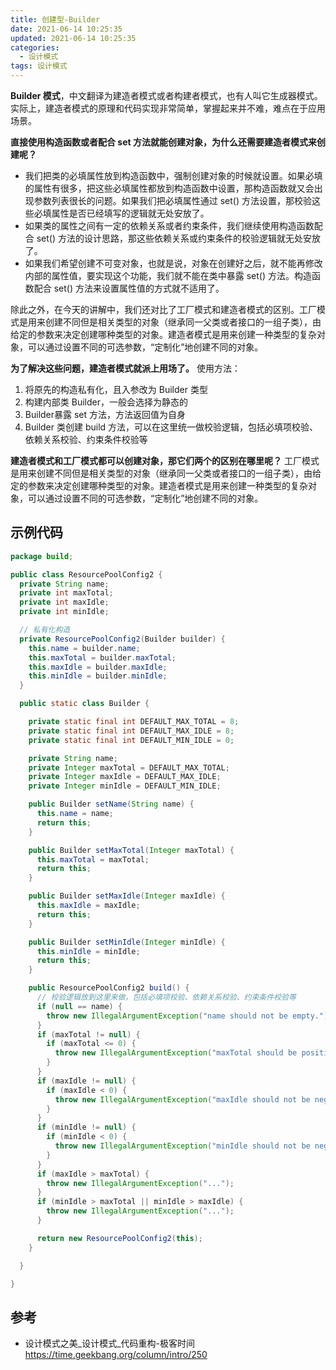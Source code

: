 ```yaml
---
title: 创建型-Builder
date: 2021-06-14 10:25:35
updated: 2021-06-14 10:25:35
categories:
  - 设计模式
tags: 设计模式
---
```


**Builder 模式**，中文翻译为建造者模式或者构建者模式，也有人叫它生成器模式。
实际上，建造者模式的原理和代码实现非常简单，掌握起来并不难，难点在于应用场景。

**直接使用构造函数或者配合 set 方法就能创建对象，为什么还需要建造者模式来创建呢？**

* 我们把类的必填属性放到构造函数中，强制创建对象的时候就设置。如果必填的属性有很多，把这些必填属性都放到构造函数中设置，那构造函数就又会出现参数列表很长的问题。如果我们把必填属性通过 set() 方法设置，那校验这些必填属性是否已经填写的逻辑就无处安放了。
* 如果类的属性之间有一定的依赖关系或者约束条件，我们继续使用构造函数配合 set() 方法的设计思路，那这些依赖关系或约束条件的校验逻辑就无处安放了。
* 如果我们希望创建不可变对象，也就是说，对象在创建好之后，就不能再修改内部的属性值，要实现这个功能，我们就不能在类中暴露 set() 方法。构造函数配合 set() 方法来设置属性值的方式就不适用了。

除此之外，在今天的讲解中，我们还对比了工厂模式和建造者模式的区别。工厂模式是用来创建不同但是相关类型的对象（继承同一父类或者接口的一组子类），由给定的参数来决定创建哪种类型的对象。建造者模式是用来创建一种类型的复杂对象，可以通过设置不同的可选参数，“定制化”地创建不同的对象。

<!-- more -->

**为了解决这些问题，建造者模式就派上用场了。**
使用方法：

1. 将原先的构造私有化，且入参改为 Builder 类型
2. 构建内部类 Builder，一般会选择为静态的
3. Builder暴露 set 方法，方法返回值为自身
4. Builder 类创建 build 方法，可以在这里统一做校验逻辑，包括必填项校验、依赖关系校验、约束条件校验等

**建造者模式和工厂模式都可以创建对象，那它们两个的区别在哪里呢？**
工厂模式是用来创建不同但是相关类型的对象（继承同一父类或者接口的一组子类），由给定的参数来决定创建哪种类型的对象。建造者模式是用来创建一种类型的复杂对象，可以通过设置不同的可选参数，“定制化”地创建不同的对象。

## 示例代码

```java
package build;

public class ResourcePoolConfig2 {
  private String name;
  private int maxTotal;
  private int maxIdle;
  private int minIdle;

  // 私有化构造
  private ResourcePoolConfig2(Builder builder) {
    this.name = builder.name;
    this.maxTotal = builder.maxTotal;
    this.maxIdle = builder.maxIdle;
    this.minIdle = builder.minIdle;
  }

  public static class Builder {

    private static final int DEFAULT_MAX_TOTAL = 8;
    private static final int DEFAULT_MAX_IDLE = 8;
    private static final int DEFAULT_MIN_IDLE = 0;

    private String name;
    private Integer maxTotal = DEFAULT_MAX_TOTAL;
    private Integer maxIdle = DEFAULT_MAX_IDLE;
    private Integer minIdle = DEFAULT_MIN_IDLE;

    public Builder setName(String name) {
      this.name = name;
      return this;
    }

    public Builder setMaxTotal(Integer maxTotal) {
      this.maxTotal = maxTotal;
      return this;
    }

    public Builder setMaxIdle(Integer maxIdle) {
      this.maxIdle = maxIdle;
      return this;
    }

    public Builder setMinIdle(Integer minIdle) {
      this.minIdle = minIdle;
      return this;
    }

    public ResourcePoolConfig2 build() {
      // 校验逻辑放到这里来做，包括必填项校验、依赖关系校验、约束条件校验等
      if (null == name) {
        throw new IllegalArgumentException("name should not be empty.");
      }
      if (maxTotal != null) {
        if (maxTotal <= 0) {
          throw new IllegalArgumentException("maxTotal should be positive.");
        }
      }
      if (maxIdle != null) {
        if (maxIdle < 0) {
          throw new IllegalArgumentException("maxIdle should not be negative.");
        }
      }
      if (minIdle != null) {
        if (minIdle < 0) {
          throw new IllegalArgumentException("minIdle should not be negative.");
        }
      }
      if (maxIdle > maxTotal) {
        throw new IllegalArgumentException("...");
      }
      if (minIdle > maxTotal || minIdle > maxIdle) {
        throw new IllegalArgumentException("...");
      }

      return new ResourcePoolConfig2(this);
    }

  }

}
```

## 参考

* 设计模式之美_设计模式_代码重构-极客时间 <https://time.geekbang.org/column/intro/250>
